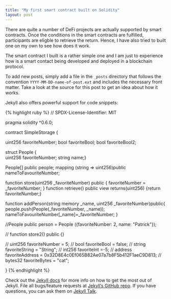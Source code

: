 ```yaml
---
title: "My first smart contract built on Solidity"
layout: post
---
```


There are quite a number of DeFi projects are actually supported by smart contracts. Once the conditions in the smart contracts are fulfilled, participants are eligble to retrieve the return. Hence, I have also tried to built one on my own to see how does it work.

The smart contract I built is a rather simple one and I am just to experience how is a smart contact being developed and deployed in a blockchain protocol. 

To add new posts, simply add a file in the `_posts` directory that follows the convention `YYYY-MM-DD-name-of-post.ext` and includes the necessary front matter. Take a look at the source for this post to get an idea about how it works.

Jekyll also offers powerful support for code snippets:

{% highlight ruby %}
// SPDX-License-Identifier: MIT

pragma solidity ^0.6.0;

contract SimpleStorage {

uint256 favoriteNumber;
bool favoriteBool;
bool favoriteBool2;

struct People {    
    uint256 favoriteNumber;
    string name;}

People[] public people;
mapping (string => uint256)public nameToFavouriteNumber;

function store(uint256 _favoriteNumber) public {
    favoriteNumber = _favoriteNumber;
}
function retrieve() public view returns(uint256) {return favoriteNumber;}



function addPerson(string memory _name, uint256 _favoriteNumber)public{
    people.push(People(_favoriteNumber, _name));
    nameToFavouriteNumber[_name]=_favoriteNumber;
}

//People public person = People ({favoriteNumber: 2, name: "Patrick"});




// function store2() public {}

//    uint256 favoriteNumber = 5;
//    bool favoriteBool = false;
//    string favoriteString = "String";
//    int256 favoriteInt =-5;
//   address favoriteAddress = 0x32D8E4c0Ef065B82Ae07a7b8F5b412F1aeC9D813;
//    bytes32 favoriteBytes = "cat";

}
{% endhighlight %}

Check out the [Jekyll docs][jekyll-docs] for more info on how to get the most out of Jekyll. File all bugs/feature requests at [Jekyll’s GitHub repo][jekyll-gh]. If you have questions, you can ask them on [Jekyll Talk][jekyll-talk].

[jekyll-docs]: http://jekyllrb.com/docs/home
[jekyll-gh]:   https://github.com/jekyll/jekyll
[jekyll-talk]: https://talk.jekyllrb.com/

